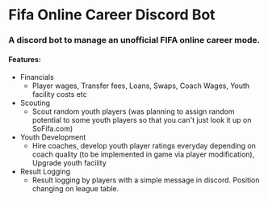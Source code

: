 # Fifa Online Career Discord Bot
### A discord bot to manage an unofficial FIFA online career mode.

#### Features:
* Financials
  * Player wages, Transfer fees, Loans, Swaps, Coach Wages, Youth facility costs etc
* Scouting
  * Scout random youth players (was planning to assign random potential to some youth players so that you can't just look it up on SoFifa.com)  
* Youth Development
  * Hire coaches, develop youth player ratings everyday depending on coach quality (to be implemented in game via player modification), Upgrade youth facility
* Result Logging
  * Result logging by players with a simple message in discord. Position changing on league table.
